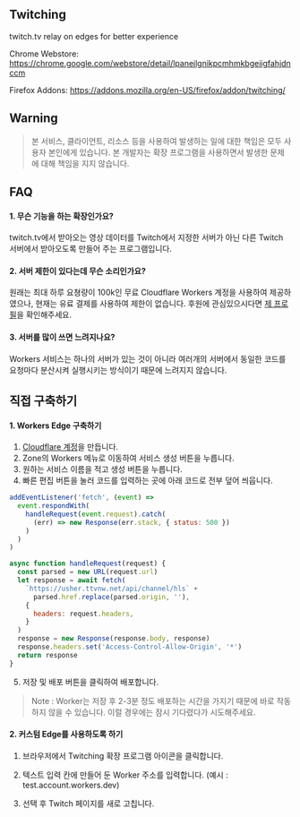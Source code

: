 ## Twitching

twitch.tv relay on edges for better experience

Chrome Webstore: https://chrome.google.com/webstore/detail/lpanejlgnikpcmhmkbgeiigfahjdnccm

Firefox Addons: https://addons.mozilla.org/en-US/firefox/addon/twitching/

## Warning

> 본 서비스, 클라이언트, 리소스 등을 사용하여 발생하는 일에 대한 책임은 모두 사용자 본인에게 있습니다. 본 개발자는 확장 프로그램을 사용하면서 발생한 문제에 대해 책임을 지지 않습니다.

## FAQ

#### 1. 무슨 기능을 하는 확장인가요?

twitch.tv에서 받아오는 영상 데이터를 Twitch에서 지정한 서버가 아닌 다른 Twitch 서버에서 받아오도록 만들어 주는 프로그램입니다.

#### 2. 서버 제한이 있다는데 무슨 소리인가요?

원래는 최대 하루 요쳥량이 100k인 무료 Cloudflare Workers 계정을 사용하여 제공하였으나, 현재는 유료 결제를 사용하여 제한이 없습니다. 후원에 관심있으시다면 [제 프로필](https://github.com/So-chiru)을 확인해주세요.

#### 3. 서버를 많이 쓰면 느려지나요?

Workers 서비스는 하나의 서버가 있는 것이 아니라 여러개의 서버에서 동일한 코드를 요청마다 분산시켜 실행시키는 방식이기 때문에 느려지지 않습니다.

## 직접 구축하기

#### 1. Workers Edge 구축하기

1. [Cloudflare 계정](https://dash.cloudflare.com/)을 만듭니다.
2. Zone의 Workers 메뉴로 이동하여 서비스 생성 버튼을 누릅니다.
3. 원하는 서비스 이름을 적고 생성 버튼을 누릅니다.
4. 빠른 편집 버튼을 눌러 코드를 입력하는 곳에 아래 코드로 전부 덮어 씌웁니다.

```js
addEventListener('fetch', (event) =>
  event.respondWith(
    handleRequest(event.request).catch(
      (err) => new Response(err.stack, { status: 500 })
    )
  )
)

async function handleRequest(request) {
  const parsed = new URL(request.url)
  let response = await fetch(
    `https://usher.ttvnw.net/api/channel/hls` +
      parsed.href.replace(parsed.origin, ''),
    {
      headers: request.headers,
    }
  )
  response = new Response(response.body, response)
  response.headers.set('Access-Control-Allow-Origin', '*')
  return response
}
```

5. 저장 및 배포 버튼을 클릭하여 배포합니다.

> Note : Worker는 저장 후 2-3분 정도 배포하는 시간을 가지기 때문에 바로 작동하지 않을 수 있습니다. 이럴 경우에는 잠시 기다렸다가 시도해주세요.

#### 2. 커스텀 Edge를 사용하도록 하기

1. 브라우저에서 Twitching 확장 프로그램 아이콘을 클릭합니다.
2. 텍스트 입력 칸에 만들어 둔 Worker 주소를 입력합니다. (예시 : test.account.workers.dev)

3. 선택 후 Twitch 페이지를 새로 고칩니다.

